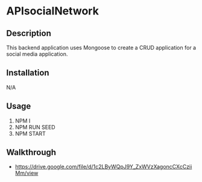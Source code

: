 # APIsocialNetwork

## Description

This backend application uses Mongoose to create a CRUD application for a social media application.

## Installation

N/A

## Usage
 1. NPM I
 2. NPM RUN SEED
 3. NPM START

## Walkthrough

- https://drive.google.com/file/d/1c2LByWQpJ9Y_ZxWVzXagoncCXcCziiMm/view

